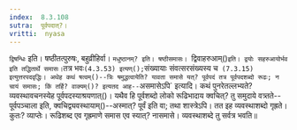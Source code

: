 ```yaml
---
index:  8.3.108
sutra:  पूर्वपदात्?।
vritti:  nyasa
---
```


`द्विषन्धिः` इति। षष्ठीतत्पुरुषः, बहुव्रीहिर्वा। `मधुष्ठानम्? इति। षष्ठीसमासः। `द्विवाहरुआम्()` इति। द्वयोः सहरुआयोर्भव इति तद्धितार्थे समासः। `तत्र भवः` (4.3.53) इत्यण्(); `संख्यायाः संवत्सरसंख्यस्य च` (7.3.15) इत्युत्तरपदवृद्धिः। अथेह कथं षत्वम्()--त्रिः षमुद्धत्वायेति? यावता समासे यत्? पूर्वपदं तत्र पूर्वपदशब्दो रूढः; न चायं समासः; किं तर्हि? वाक्यम्()? इत्यतद आह--`असमासेऽपि` इत्यादि। कथं पुनरेतल्लभ्यते? व्यवस्थावचनस्येह पूर्वपदस्याश्रयणात्()। यथैव हि पूर्वशब्दो लोको रूढिभादाय क्वचित्? तु समुदाये वत्र्तते--पूर्वपञ्चाला इति, क्वचिद्व्यवस्थायाम्()--अस्मात्? पूर्वं इति वा; तथा शास्त्रेऽपि। तत इह व्यवस्थाशब्दो गृह्रते। कुतः? व्याप्तेः। रूढिशब्द एव गृह्रमाणे समास एव स्यात्? नासमासे। व्यवस्थाशब्दे तु सर्वत्र भवति॥
